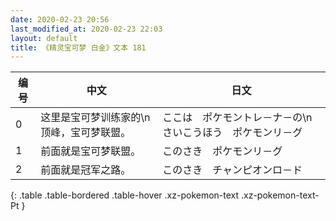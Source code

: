 ```yaml
---
date: 2020-02-23 20:56
last_modified_at: 2020-02-23 22:03
layout: default
title: 《精灵宝可梦 白金》文本 181
---
```

| 编号 | 中文 | 日文 |
| ---- | ---- | ---- |
| 0 | 这里是宝可梦训练家的\n顶峰，宝可梦联盟。 | ここは　ポケモントレ－ナ－の\nさいこうほう　ポケモンリ－グ |
| 1 | 前面就是宝可梦联盟。 | このさき　ポケモンリ－グ |
| 2 | 前面就是冠军之路。 | このさき　チャンピオンロ－ド |
{: .table .table-bordered .table-hover .xz-pokemon-text .xz-pokemon-text-Pt }